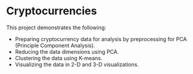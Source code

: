 # Cryptocurrencies
This project demonstrates the following:
- Preparing cryptocurrency data for analysis by preprocessing for PCA (Principle Component Analysis).
- Reducing the data dimensions using PCA.
- Clustering the data using K-means.
- Visualizing the data in 2-D and 3-D visualizations.
